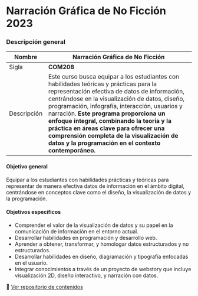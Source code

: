 # Narración Gráfica de No Ficción 2023

### Descripción general

| Nombre | Narración Gráfica de No Ficción                                             |
| --------------------- | ------------------------------------------------------------ |
| Sigla |  **COM208** |
| Descripción | Este curso busca equipar a los estudiantes con habilidades teóricas y prácticas para la representación efectiva de datos de información, centrándose en la visualización de datos, diseño, programación, infografía, interacción, usuarios y narración. **Este programa proporciona un enfoque integral, combinando la teoría y la práctica en áreas clave para ofrecer una comprensión completa de la visualización de datos y la programación en el contexto contemporáneo.**|

#### Objetivo general

Equipar a los estudiantes con habilidades prácticas y teóricas para representar de manera efectiva datos de información en el ámbito digital, centrándose en conceptos clave como el diseño, la visualización de datos y la programación.

#### Objetivos específicos

- Comprender el valor de la visualización de datos y su papel en la comunicación de información en el entorno actual.
- Desarrollar habilidades en programación y desarrollo web.
- Aprender a obtener, transformar, y homologar datos estructurados y no estructurados.
- Desarrollar habilidades en diseño, diagramación y tipografía enfocadas en el usuario.
- Integrar conocimientos a través de un proyecto de webstory que incluye visualización 2D, diseño interactivo, y narración con datos.

🔗 [Ver repositorio de contenidos](https://github.com/FCOM-COM208/syllabus/)
